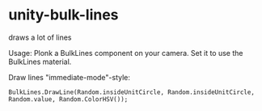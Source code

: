 # unity-bulk-lines
draws a lot of lines

Usage: 
Plonk a BulkLines component on your camera. 
Set it to use the BulkLines material. 

Draw lines "immediate-mode"-style: 

    BulkLines.DrawLine(Random.insideUnitCircle, Random.insideUnitCircle, Random.value, Random.ColorHSV());
